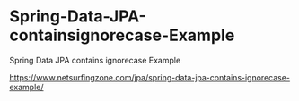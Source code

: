 # Spring-Data-JPA-containsignorecase-Example
Spring Data JPA contains ignorecase Example

https://www.netsurfingzone.com/jpa/spring-data-jpa-contains-ignorecase-example/
